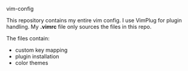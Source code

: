 vim-config

This repository contains my entire vim config.
I use VimPlug for plugin handling. My **.vimrc** file only sources the
files in this repo.

The files contain:
  - custom key mapping
  - plugin installation
  - color themes
